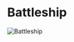 # Battleship
![Battleship](https://user-images.githubusercontent.com/76889420/121446608-1eba6c80-c951-11eb-8533-d8b9d0e5f35d.png)
